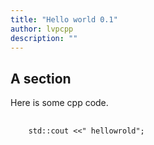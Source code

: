 ```yaml
---
title: "Hello world 0.1"
author: lvpcpp
description: ""
---
```




## A section

Here is some cpp code.

<pre>
  <code class="cpp">
    std::cout <<" hellowrold";
  </code>
</pre>

